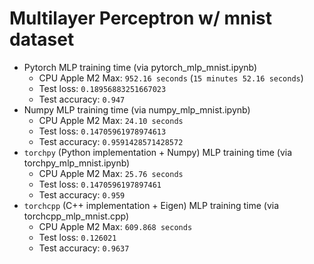 # Multilayer Perceptron w/ mnist dataset

- Pytorch MLP training time (via pytorch_mlp_mnist.ipynb)
    - CPU Apple M2 Max: `952.16 seconds` (`15 minutes 52.16 seconds`)
    - Test loss: `0.18956883251667023`
    - Test accuracy: `0.947`
- Numpy MLP training time (via numpy_mlp_mnist.ipynb)
    - CPU Apple M2 Max: `24.10 seconds`
    - Test loss: `0.14705961978974613`
    - Test accuracy: `0.9591428571428572`
- `torchpy` (Python implementation + Numpy) MLP training time (via torchpy_mlp_mnist.ipynb)
    - CPU Apple M2 Max: `25.76 seconds`
    - Test loss: `0.1470596197897461`
    - Test accuracy: `0.959`
- `torchcpp` (C++ implementation + Eigen) MLP training time (via torchcpp_mlp_mnist.cpp)
    - CPU Apple M2 Max: `609.868 seconds`
    - Test loss: `0.126021`
    - Test accuracy: `0.9637`
